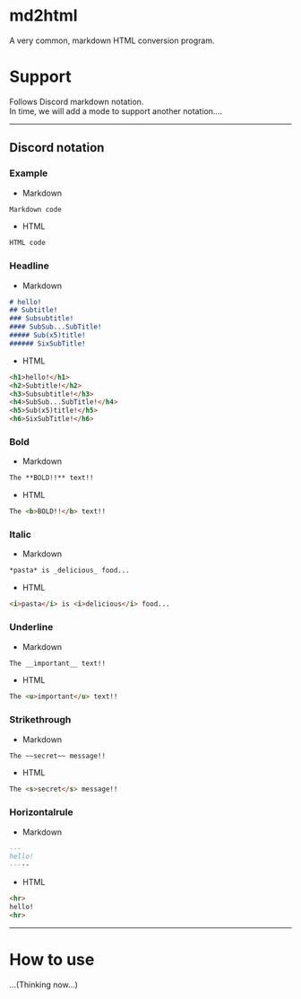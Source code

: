 # md2html
A very common, markdown HTML conversion program.

# Support
Follows Discord markdown notation.  
In time, we will add a mode to support another notation....

---
## Discord notation

### Example
- Markdown
```md
Markdown code
```
- HTML
```html
HTML code
```

### Headline
- Markdown
```md
# hello!
## Subtitle!
### Subsubtitle!
#### SubSub...SubTitle!
##### Sub(x5)title!
###### SixSubTitle!
```

- HTML
```html
<h1>hello!</h1>
<h2>Subtitle!</h2>
<h3>Subsubtitle!</h3>
<h4>SubSub...SubTitle!</h4>
<h5>Sub(x5)title!</h5>
<h6>SixSubTitle!</h6>
```

### Bold
- Markdown
```md
The **BOLD!!** text!!
```

- HTML
```html
The <b>BOLD!!</b> text!!
```

### Italic
- Markdown
```md
*pasta* is _delicious_ food...
```

- HTML
```html
<i>pasta</i> is <i>delicious</i> food...
```

### Underline
- Markdown
```md
The __important__ text!!
```

- HTML
```html
The <u>important</u> text!!
```

### Strikethrough
- Markdown
```md
The ~~secret~~ message!!
```

- HTML
```html
The <s>secret</s> message!!
```

### Horizontalrule
- Markdown
```md
---
hello!
-----
```

- HTML
```html
<hr>
hello!
<hr>
```

---

# How to use
...(Thinking now...)
